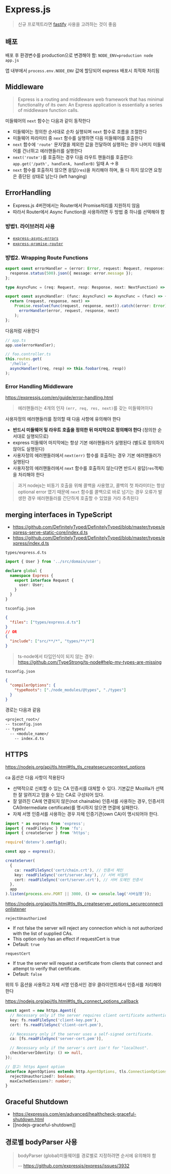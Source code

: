 # Express.js

> 신규 프로젝트라면 [fastify](https://www.fastify.io/) 사용을 고려하는 것이 좋음

## 배포

배포 후 환경변수를 production으로 변경해야 함: `NODE_ENV=production node app.js`

앱 내부에서 `process.env.NODE_ENV` 값에 할당되어 express 배포시 최적화 처리됨

## Middleware

> Express is a routing and middleware web framework that has minimal functionality of its own:
> An Express application is essentially a series of middleware function calls.

미들웨어의 `next` 함수는 다음과 같이 동작한다

- 미들웨어는 정의한 순서대로 순차 실행되며 `next` 함수로 흐름을 조절한다
- 미들웨어 파라미터 중 `next` 함수를 실행하면 다음 미들웨어를 호출한다
- `next` 함수에 `'route'` 문자열을 제외한 값을 전달하여 실행하는 경우 나머지 미들웨어를 건너뛰고 에러핸들러를 실행한다
- `next('route')`를 호출하는 경우 다음 라우트 핸들러를 호출한다: `app.get('/path', handlerA, handlerB)` 일때 A -> B
- `next` 함수를 호출하지 않으면 응답(`res`)을 처리해야 하며, 둘 다 하지 않으면 요청은 중단된 상태로 남는다 (left hanging)

## ErrorHandling

- Express.js 4버전에서는 Router에서 Promise처리를 지원하지 않음
- 따라서 Router에서 Async Function을 사용하려면 두 방법 중 하나를 선택해야 함

### 방법1. 라이브러리 사용

- [`express-async-errors`](https://github.com/davidbanham/express-async-errors)
- [`express-promise-router`](https://github.com/express-promise-router/express-promise-router)

### 방법2. Wrapping Route Functions

```ts
export const errorHandler = (error: Error, request: Request, response: Response, next: NextFunction) => {
  response.status(500).json({ message: error.message });
};

type AsyncFunc = (req: Request, resp: Response, next: NextFunction) => Promise<unknown>;

export const asyncHandler: (func: AsyncFunc) => AsyncFunc = (func) => {
  return (request, response, next) =>
    Promise.resolve(func(request, response, next)).catch((error: Error) =>
      errorHandler(error, request, response, next)
    );
};
```

다음처럼 사용한다

```ts
// app.ts
app.use(errorHandler);

// foo.controller.ts
this.routes.get(
  '/hello',
  asyncHandler((req, resp) => this.foobar(req, resp))
);
```

### Error Handling Middleware

<https://expressjs.com/en/guide/error-handling.html>

> 에러핸들러는 4개의 인자 `(err, req, res, next)`를 갖는 미들웨어이다

사용자정의 에러핸들러를 정의할 때 다음 사항에 유의해야 한다

- **반드시 미들웨어 및 라우트 호출을 정의한 뒤 마지막으로 정의해야 한다** (정의한 순서대로 실행되므로)
- express 미들웨어 마지막에는 항상 기본 에러핸들러가 실행된다 (별도로 정의하지 않아도 실행된다)
- 사용자정의 에러핸들러에서 `next(err)` 함수를 호출하는 경우 기본 에러핸들러가 실행된다
- 사용자정의 에러핸들러에서 `next` 함수를 호출하지 않는다면 반드시 응답(`res`객체)을 처리해야 한다

> 과거 nodejs는 비동기 호출을 위해 콜백을 사용했고, 콜백의 첫 파라미터는 항상 optional error 였기 때문에
> `next` 함수를 콜백으로 바로 넘기는 경우 오류가 발생한 경우 에러핸들러를 간단하게 호출할 수 있었을 거라 추측된다

## merging interfaces in TypeScript

- <https://github.com/DefinitelyTyped/DefinitelyTyped/blob/master/types/express-serve-static-core/index.d.ts>
- <https://github.com/DefinitelyTyped/DefinitelyTyped/blob/master/types/express/index.d.ts>

`types/express.d.ts`

```ts
import { User } from '../src/domain/user';

declare global {
  namespace Express {
    export interface Request {
      user: User;
    }
  }
}
```

`tsconfig.json`

```json
{
  "files": ["types/express.d.ts"]
}
// OR
{
  "include": ["src/**/*", "types/**/*"]
}
```

> ts-node에서 타입인식이 되지 않는 경우: <https://github.com/TypeStrong/ts-node#help-my-types-are-missing>

`tsconfig.json`

```json
{
  "compilerOptions": {
    "typeRoots": ["./node_modules/@types", "./types"]
  }
}
```

경로는 다음과 같음

```txt
<project_root>/
-- tsconfig.json
-- types/
  -- <module_name>/
    -- index.d.ts
```

## HTTPS

<https://nodejs.org/api/tls.html#tls_tls_createsecurecontext_options>

ca 옵션은 다음 사항이 적용된다

- 선택적으로 신뢰할 수 있는 CA 인증서를 대체할 수 있다. 기본값은 Mozilla가 선택한 잘 알려지고 믿을 수 있는 CA로 구성되어 있다.
- 잘 알려진 CA에 연결되지 않은(not chainable) 인증서를 사용하는 경우, 인증서의 CA(Intermediate certificate)를 명시하지 않으면 연결에 실패한다.
- 자체 서명 인증서를 사용하는 경우 자체 인증기관(own CA)이 명시되어야 한다.

```ts
import * as express from 'express';
import { readFileSync } from 'fs';
import { createServer } from 'https';

require('dotenv').config();

const app = express();

createServer(
  {
    ca: readFileSync('cert/chain.crt'), // 인증서 체인
    key: readFileSync('cert/server.key'), // 서버 비밀키
    cert: readFileSync('cert/server.crt'), // 서버 도메인 인증서
  },
  app
).listen(process.env.PORT || 3000, () => console.log('서버실행'));
```

<https://nodejs.org/api/tls.html#tls_tls_createserver_options_secureconnectionlistener>

`rejectUnauthorized`

- If not false the server will reject any connection which is not authorized with the list of supplied CAs.
- This option only has an effect if requestCert is true
- Default: `true`

`requestCert`

- If true the server will request a certificate from clients that connect and attempt to verify that certificate.
- Default: `false`

위의 두 옵션을 사용하고 자체 서명 인증서인 경우 클라이언트에서 인증서를 처리해야 한다

<https://nodejs.org/api/tls.html#tls_tls_connect_options_callback>

```ts
const agent = new https.Agent({
  // Necessary only if the server requires client certificate authentication.
  key: fs.readFileSync('client-key.pem'),
  cert: fs.readFileSync('client-cert.pem'),

  // Necessary only if the server uses a self-signed certificate.
  ca: [fs.readFileSync('server-cert.pem')],

  // Necessary only if the server's cert isn't for "localhost".
  checkServerIdentity: () => null,
});

// 참고: https Agent option
interface AgentOptions extends http.AgentOptions, tls.ConnectionOptions {
  rejectUnauthorized?: boolean;
  maxCachedSessions?: number;
}
```

## Graceful Shutdown

- <https://expressjs.com/en/advanced/healthcheck-graceful-shutdown.html>
- [[nodejs-graceful-shutdown]]

## 경로별 bodyParser 사용

> bodyParser (global)미들웨어를 경로별로 지정하려면 순서에 유의해야 함
>
> -- <https://github.com/expressjs/express/issues/3932>
